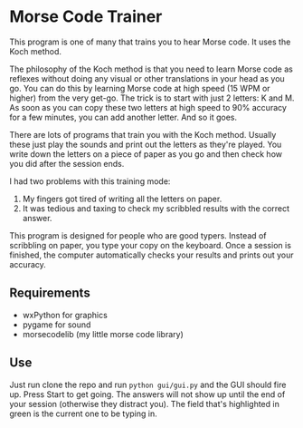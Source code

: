 # Morse Code Trainer

This program is one of many that trains you to hear Morse code. It uses the Koch method. 

The philosophy of the Koch method is that you need to learn Morse code as reflexes 
without doing any visual or other translations in your head as you go. You can do this
by learning Morse code at high speed (15 WPM or higher) from the very get-go. The trick is to start with 
just 2 letters: K and M. As soon as you can copy these two letters at high speed to 
90% accuracy for a few minutes, you can add another letter. And so it goes. 

There are lots of programs that train you with the Koch method. Usually these just play the sounds
and print out the letters as they're played. You write down the letters on a piece of paper as you go
and then check how you did after the session ends. 

I had two problems with this training mode:

1. My fingers got tired of writing all the letters on paper.
2. It was tedious and taxing to check my scribbled results with the correct answer. 

This program is designed for people who are good typers. Instead of scribbling on paper, 
you type your copy on the keyboard. Once a session is finished, the computer automatically
checks your results and prints out your accuracy. 

## Requirements
* wxPython for graphics
* pygame for sound
* morsecodelib (my little morse code library)

## Use
Just run clone the repo and run `python gui/gui.py` and the GUI should fire up. 
Press Start to get going. The answers will not show up until the end of your session 
(otherwise they distract you). The field that's highlighted in green is the current 
one to be typing in. 